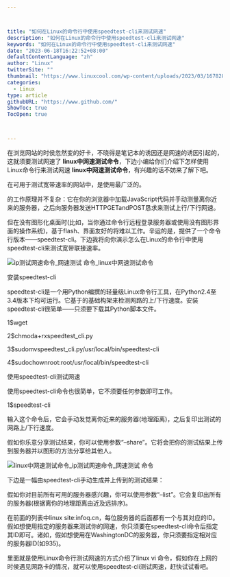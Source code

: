 ```yaml
---



title: "如何在Linux的命令行中使用speedtest-cli来测试网速"
description: "如何在Linux的命令行中使用speedtest-cli来测试网速"
keywords: "如何在Linux的命令行中使用speedtest-cli来测试网速"
date: "2023-06-18T16:22:52+08:00"
defaultContentLanguage: "zh"
author: "Linux"
twitterSite: ""
thumbnail: "https://www.linuxcool.com/wp-content/uploads/2023/03/1678284326754_0.png"
categories:
  - Linux
type: article
githubURL: "https://www.github.com/"
ShowToc: true
TocOpen: true



---
```


在浏览网站的时侯忽然变的好卡，不晓得是笔记本的诱因还是网速的诱因引起的，这就须要测试网速了 **linux中网速测试命令**，下边小编给你们介绍下怎样使用Linux命令行来测试网速 **linux中网速测试命令**，有兴趣的话不妨来了解下吧。

在可用于测试宽带速率的网站中，是使用最广泛的。

的工作原理并不复杂：它在你的浏览器中加载JavaScript代码并手动测量离你近来的服务器，之后向服务器发送HTTPGETandPOST恳求来测试上行/下行网速。

但在没有图形化桌面时(比如，当你通过命令行远程登录服务器或使用没有图形界面的操作系统)，基于flash、界面友好的将难以工作。辛运的是，提供了一个命令行版本——speedtest-cli。下边我将向你演示怎么在Linux的命令行中使用speedtest-cli来测试宽带联接速率。

![ip测试网速命令_网速测试 命令_linux中网速测试命令](https://www.linuxcool.com/wp-content/uploads/2023/03/1678284326754_0.png)

安装speedtest-cli

speedtest-cli是一个用Python编撰的轻量级Linux命令行工具，在Python2.4至3.4版本下均可运行。它基于的基础构架来检测网路的上/下行速度。安装speedtest-cli很简单——只须要下载其Python脚本文件。

1$wget

2$chmoda+rxspeedtest_cli.py

3$sudomvspeedtest_cli.py/usr/local/bin/speedtest-cli

4$sudochownroot:root/usr/local/bin/speedtest-cli

使用speedtest-cli测试网速

使用speedtest-cli命令也很简单，它不须要任何参数即可工作。

1$speedtest-cli

输入这个命令后，它会手动发觉离你近来的服务器(地理距离)，之后复印出测试的网路上/下行速度。

假如你乐意分享测试结果，你可以使用参数“–share”。它将会把你的测试结果上传到服务器并以图形的方法分享给其他人。

![linux中网速测试命令_ip测试网速命令_网速测试 命令](https://www.linuxcool.com/wp-content/uploads/2023/03/1678284326754_2.png)

下边是一幅由speedtest-cli手动生成并上传到的测试结果：

假如你对目前所有可用的服务器感兴趣，你可以使用参数“–list”。它会复印出所有的服务器(根据离你的地理距离由近及远排序)。

在前面的列表中linux site:infoq.cn，每位服务器的后面都有一个与其对应的ID。假如想使用指定的服务器来测试你的网速，你只须要在speedtest-cli命令后指定其ID即可。诸如，假如想使用在WashingtonDC的服务器，你只须要指定相对应的服务器ID(如935)。

里面就是使用Linux命令行测试网速的方式介绍了linux vi 命令，假如你在上网的时侯遇见网路卡的情况，就可以使用speedtest-cli测试网速，赶快试试看吧。